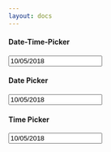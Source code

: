 ```yaml
---
layout: docs
---
```

<div class="row">
  <div class="col-md-4">
    <div class="card ">
      <div class="card-header ">
        <h4 class="card-title">Date-Time-Picker</h4>
      </div>
      <div class="card-body ">
        <div class="form-group">
          <input type="text" class="form-control datetimepicker" value="10/05/2018">
        </div>
      </div>
    </div>
  </div>
  <div class="col-md-4">
    <div class="card ">
      <div class="card-header ">
        <h4 class="card-title">Date Picker</h4>
      </div>
      <div class="card-body ">
        <div class="form-group">
          <input type="text" class="form-control datepicker" value="10/05/2018">
        </div>
      </div>
    </div>
  </div>
  <div class="col-md-4">
    <div class="card ">
      <div class="card-header ">
        <h4 class="card-title">Time Picker</h4>
      </div>
      <div class="card-body ">
        <div class="form-group">
          <input type="text" class="form-control timepicker" value="10/05/2018">
        </div>
      </div>
    </div>
  </div>
</div>

<script type="text/javascript">
  $(document).ready(() => {
    beestrap.initDateTimePicker();
  })
</script>